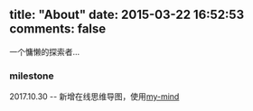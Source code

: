 title: "About"
date: 2015-03-22 16:52:53
comments: false
---

一个慵懒的探索者...

### milestone

2017.10.30 -- 新增在线思维导图，使用[my-mind](https://github.com/ondras/my-mind)

